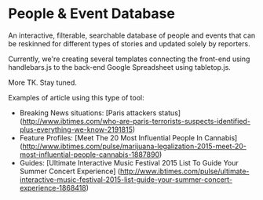 # People & Event Database
An interactive, filterable, searchable database of people and events that can be reskinned for different types of stories and updated solely by reporters.


Currently, we're creating several templates connecting the front-end using handlebars.js to the back-end Google Spreadsheet using tabletop.js.

More TK. Stay tuned.

Examples of article using this type of tool:

+ Breaking News situations: [Paris attackers status] (http://www.ibtimes.com/who-are-paris-terrorists-suspects-identified-plus-everything-we-know-2191815)
+ Feature Profiles:  [Meet The 20 Most Influential People In Cannabis] (http://www.ibtimes.com/pulse/marijuana-legalization-2015-meet-20-most-influential-people-cannabis-1887890)
+ Guides: [Ultimate Interactive Music Festival 2015 List To Guide Your Summer Concert Experience] (http://www.ibtimes.com/pulse/ultimate-interactive-music-festival-2015-list-guide-your-summer-concert-experience-1868418)
